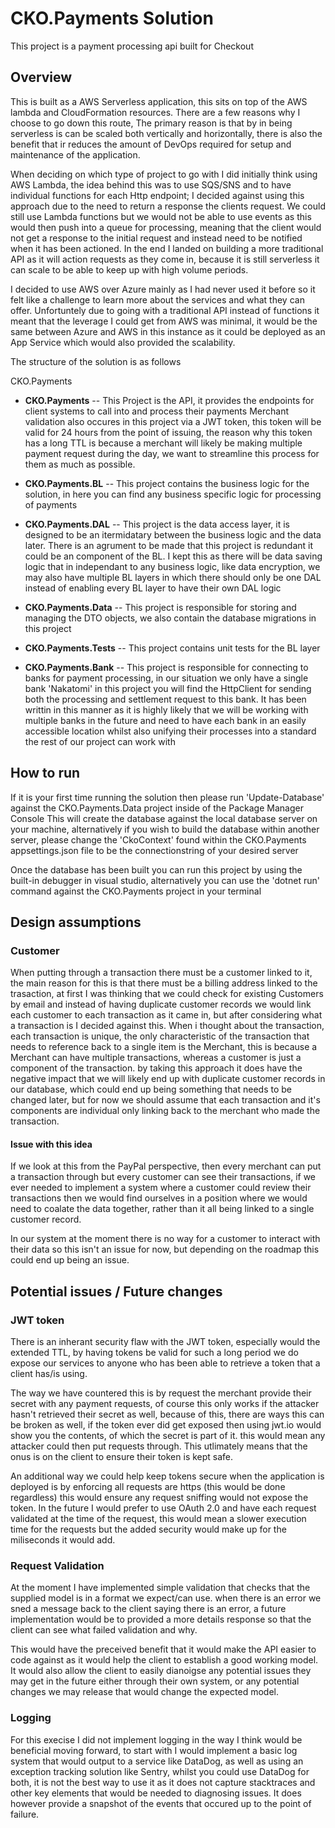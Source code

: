# CKO.Payments Solution

This project is a payment processing api built for Checkout

## Overview

This is built as a AWS Serverless application, this sits on top of the AWS lambda and CloudFormation resources. 
There are a few reasons why I choose to go down this route, The primary reason is that by in being serverless is can be scaled both vertically and horizontally, there is also the benefit that ir reduces the amount of DevOps required for setup and maintenance of the application.

When deciding on which type of project to go with I did initially think using AWS Lambda, the idea behind this was to use SQS/SNS and to have individual functions for each Http endpoint; 
I decided against using this approach due to the need to return a response the clients request. We could still use Lambda functions but we would not be able to use events as this would then push into a queue for processing, meaning that the client would not get a response to the initial request and instead need to be notified when it has been actioned.
In the end I landed on building a more traditional API as it will action requests as they come in, because it is still serverless it can scale to be able to keep up with high volume periods.

I decided to use AWS over Azure mainly as I had never used it before so it felt like a challenge to learn more about the services and what they can offer. Unfortuntely due to going with a traditional API instead of functions it meant that the leverage I could get from AWS was minimal, it would be the same between Azure and AWS in this instance as it could be deployed as an App Service which would also provided the scalability.

The structure of the solution is as follows

CKO.Payments
- **CKO.Payments**
--  This Project is the API, it provides the endpoints for client systems to call into and process their payments
Merchant validation also occures in this project via a JWT token, this token will be valid for 24 hours from the point of issuing, the reason why this token has a long TTL is because a merchant will likely be making multiple payment request during the day, we want to streamline this process for them as much as possible.

- **CKO.Payments.BL**
-- This project contains the business logic for the solution, in here you can find any business specific logic for processing of payments

- **CKO.Payments.DAL**
-- This project is the data access layer, it is designed to be an itermidatary between the business logic and the data later.
There is an agrument to be made that this project is redundant it could be an component of the BL.
I kept this as there will be data saving logic that in independant to any business logic, like data encryption, we 
may also have multiple BL layers in which there should only be one DAL instead of enabling every BL layer to have their own DAL logic

- **CKO.Payments.Data**
-- This project is responsible for storing and managing the DTO objects, we also contain the database migrations in this project

- **CKO.Payments.Tests**
-- This project contains unit tests for the BL layer

- **CKO.Payments.Bank**
-- This project is responsible for connecting to banks for payment processing, in our situation we only have a single bank 'Nakatomi' in this project you will find the HttpClient for sending both the processing and settlement request to this bank.
It has been writtin in this manner as it is highly likely that we will be working with multiple banks in the future and need to have each bank in an easily accessible location whilst also unifying their processes into a standard the rest of our project can work with

## How to run

If it is your first time running the solution then please run 'Update-Database' against the CKO.Payments.Data project inside of the Package Manager Console
This will create the database against the local database server on your machine, alternatively if you wish to build the database within another server, please change the 'CkoContext' found within the CKO.Payments appsettings.json file to be the connectionstring of your desired server

Once the database has been built you can run this project by using the built-in debugger in visual studio, alternatively you can use the 'dotnet run' command against the CKO.Payments project in your terminal

## Design assumptions

### Customer

When putting through a transaction there must be a customer linked to it, the main reason for this is that there must be a billing address linked to the trasaction, at first I was thinking that we could check for existing Customers by email and instead of having duplicate customer records we would link each customer to each transaction as it came in, but after considering what a transaction is I decided against this. When i thought about the transaction, each transaction is unique, the only characteristic of the transaction that needs to reference back to a single item is the Merchant, this is because a Merchant can have multiple transactions, whereas a customer is just a component of the transaction. by taking this approach it does have the negative impact that we will likely end up with duplicate customer records in our database, which could end up being something that needs to be changed later, but for now we should assume that each transaction and it's components are individual only linking back to the merchant who made the transaction.

#### Issue with this idea

If we look at this from the PayPal perspective, then every merchant can put a transaction through but every customer can see their transactions, if we ever needed to implement a system where a customer could review their transactions then we would find ourselves in a position where we would need to coalate the data together, rather than it all being linked to a single customer record.

In our system at the moment there is no way for a customer to interact with their data so this isn't an issue for now, but depending on the roadmap this could end up being an issue.

## Potential issues / Future changes

### JWT token

There is an inherant security flaw with the JWT token, especially would the extended TTL, by having tokens be valid for such a long period we do expose our services to anyone who has been able to retrieve a token that a client has/is using.

The way we have countered this is by request the merchant provide their secret with any payment requests, of course this only works if the attacker hasn't retrieved their secret as well, 
because of this, there are ways this can be broken as well, if the token ever did get exposed then using jwt.io would show you the contents, of which the secret is part of it. this would mean any attacker could then put requests through.
This utlimately means that the onus is on the client to ensure their token is kept safe. 

An additional way we could help keep tokens secure when the application is deployed is by enforcing all requests are https (this would be done regardless) this would ensure any request sniffing would not expose the token.
In the future I would prefer to use OAuth 2.0 and have each request validated at the time of the request, this would mean a slower execution time for the requests but the added security would make up for the miliseconds it would add.

### Request Validation

At the moment I have implemented simple validation that checks that the supplied model is in a format we expect/can use. when there is an error we sned a message back to the client saying there is an error, a future implementation would be to provided a more details response so that the client can see what failed validation and why. 

This would have the preceived benefit that it would make the API easier to code against as it would help the client to establish a good working model. It would also allow the client to easily dianoigse any potential issues they may get in the future either through their own system, or any potential changes we may release that would change the expected model.

### Logging 

For this execise I did not implement logging in the way I think would be beneficial moving forward, to start with I would implement a basic log system that would output to a service like DataDog, as well as using an exception tracking solution like Sentry, whilst you could use DataDog for both, it is not the best way to use it as it does not capture stacktraces and other key elements that would be needed to diagnosing issues. It does however provide a snapshot of the events that occured up to the point of failure.

